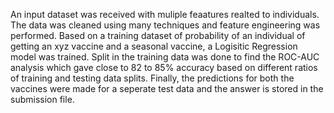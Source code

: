 An input dataset was received with muliple feaatures realted to individuals. 
The data was cleaned using many techniques and feature engineering was performed. 
Based on a training dataset of probability of an individual of getting an xyz vaccine and a seasonal vaccine, a Logisitic Regression model was trained. 
Split in the training data was done to find the ROC-AUC analysis which gave close to 82 to 85% accuracy based on different ratios of training and testing data splits. 
Finally, the predictions for both the vaccines were made for a seperate test data and the answer is stored in the submission file. 
